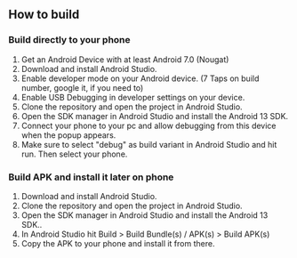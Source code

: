 ## How to build

### Build directly to your phone

1. Get an Android Device with at least Android 7.0 (Nougat)
2. Download and install Android Studio.
3. Enable developer mode on your Android device. (7 Taps on build number, google it, if you need to)
4. Enable USB Debugging in developer settings on your device.
5. Clone the repository and open the project in Android Studio.
6. Open the SDK manager in Android Studio and install the Android 13 SDK.
7. Connect your phone to your pc and allow debugging from this device when the popup appears.
8. Make sure to select "debug" as build variant in Android Studio and hit run. Then select your phone.

### Build APK and install it later on phone
1. Download and install Android Studio.
2. Clone the repository and open the project in Android Studio.
3. Open the SDK manager in Android Studio and install the Android 13 SDK..
4. In Android Studio hit Build > Build Bundle(s) / APK(s) > Build APK(s)
5. Copy the APK to your phone and install it from there.
